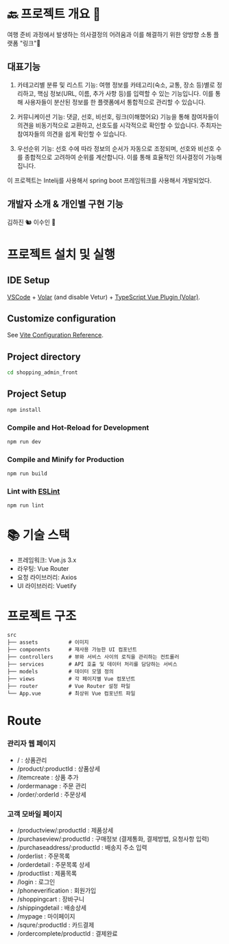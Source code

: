 # 🔙 프로젝트 개요 🌈
여행 준비 과정에서 발생하는 의사결정의 어려움과 이를 해결하기 위한 양방향 소통 플랫폼 "링크"🔗

## 대표기능
1. 카테고리별 분류 및 리스트 기능: 여행 정보를 카테고리(숙소, 교통, 장소 등)별로 정리하고, 핵심 정보(URL, 이름, 추가 사항 등)를 입력할 수 있는 기능입니다. 이를 통해 사용자들이 분산된 정보를 한 플랫폼에서 통합적으로 관리할 수 있습니다.

2. 커뮤니케이션 기능: 댓글, 선호, 비선호, 링크(이해했어요) 기능을 통해 참여자들이 의견을 비동기적으로 교환하고, 선호도를 시각적으로 확인할 수 있습니다. 주최자는 참여자들의 의견을 쉽게 확인할 수 있습니다.

3. 우선순위 기능: 선호 수에 따라 정보의 순서가 자동으로 조정되며, 선호와 비선호 수를 종합적으로 고려하여 순위를 계산합니다. 이를 통해 효율적인 의사결정이 가능해집니다.

이 프로젝트는 Intelij를 사용해서 spring boot 프레임워크를 사용해서 개발되었다.

## 개발자 소개 & 개인별 구현 기능 
김하진 🐿️
이수인 🐾

# 프로젝트 설치 및 실행

## IDE Setup

[VSCode](https://code.visualstudio.com/) + [Volar](https://marketplace.visualstudio.com/items?itemName=Vue.volar) (and disable Vetur) + [TypeScript Vue Plugin (Volar)](https://marketplace.visualstudio.com/items?itemName=Vue.vscode-typescript-vue-plugin).

## Customize configuration

See [Vite Configuration Reference](https://vitejs.dev/config/).

## Project directory
```sh
cd shopping_admin_front
```

## Project Setup

```sh
npm install
```

### Compile and Hot-Reload for Development

```sh
npm run dev
```

### Compile and Minify for Production

```sh
npm run build
```

### Lint with [ESLint](https://eslint.org/)

```sh
npm run lint
```

# 📚 기술 스택

* 프레임워크: Vue.js 3.x
* 라우팅: Vue Router
* 요청 라이브러리: Axios
* UI 라이브러리: Vuetify

# 프로젝트 구조

```plaintext
src
├── assets          # 이미지 
├── components      # 재사용 가능한 UI 컴포넌트
├── controllers     # 뷰와 서비스 사이의 로직을 관리하는 컨트롤러
├── services        # API 호출 및 데이터 처리를 담당하는 서비스
├── models          # 데이터 모델 정의
├── views           # 각 페이지별 Vue 컴포넌트
├── router          # Vue Router 설정 파일
└── App.vue         # 최상위 Vue 컴포넌트 파일
```

# Route

### 관리자 웹 페이지
* / :  상품관리
* /product/:productId :  상품상세
* /itemcreate :  상품 추가
* /ordermanage :  주문 관리
* /order/:orderId :   주문상세

### 고객 모바일 페이지
* /productview/:productId : 제품상세
* /purchaseview/:productId :  구매정보 (결제통화, 결제방법, 요청사항 입력)
* /purchaseaddress/:productId :  배송지 주소 입력
* /orderlist :  주문목록
* /orderdetail :  주문목록 상세
* /productlist :  제품목록
* /login : 로그인
* /phoneverification :  회원가입
* /shoppingcart :  장바구니
* /shippingdetail :  배송상세
* /mypage :  마이페이지
* /squre/:productId : 카드결제
* /ordercomplete/productId : 결제완료



